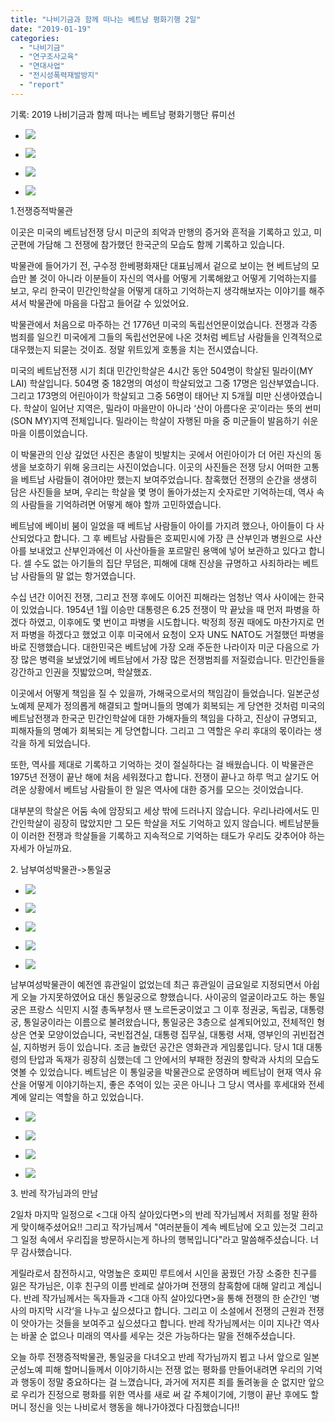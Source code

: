 ```yaml
---
title: "나비기금과 함께 떠나는 베트남 평화기행 2일"
date: "2019-01-19"
categories: 
  - "나비기금"
  - "연구조사교육"
  - "연대사업"
  - "전시성폭력재발방지"
  - "report"
---
```


기록: 2019 나비기금과 함께 떠나는 베트남 평화기행단 류미선

- ![](http://womenandwar.net/kr/wp-content/uploads/2019/01/DSC02498-1-1024x683.jpg)
    
- ![](http://womenandwar.net/kr/wp-content/uploads/2019/01/DSC02502-1-1024x683.jpg)
    
- ![](http://womenandwar.net/kr/wp-content/uploads/2019/01/20190118_101451-1024x768.jpg)
    
- ![](http://womenandwar.net/kr/wp-content/uploads/2019/01/20190118_101507-1024x768.jpg)
    

1.전쟁증적박물관

이곳은 미국의 베트남전쟁 당시 미군의 죄악과 만행의 증거와 흔적을 기록하고 있고, 미군편에 가담해 그 전쟁에 참가했던 한국군의 모습도 함께 기록하고 있습니다.

박물관에 들어가기 전, 구수정 한베평화재단 대표님께서 겉으로 보이는 현 베트남의 모습만 볼 것이 아니라 이분들이 자신의 역사를 어떻게 기록해왔고 어떻게 기억하는지를 보고, 우리 한국이 민간인학살을 어떻게 대하고 기억하는지 생각해보자는 이야기를 해주셔서 박물관에 마음을 다잡고 들어갈 수 있었어요.

박물관에서 처음으로 마주하는 건 1776년 미국의 독립선언문이었습니다. 전쟁과 각종 범죄를 일으킨 미국에게 그들의 독립선언문에 나온 것처럼 베트남 사람들을 인격적으로 대우했는지 되묻는 것이죠. 정말 위트있게 호통을 치는 전시였습니다.

미국의 베트남전쟁 시기 최대 민간인학살은 4시간 동안 504명이 학살된 밀라이(MY LAI) 학살입니다. 504명 중 182명의 여성이 학살되었고 그중 17명은 임산부였습니다. 그리고 173명의 어린아이가 학살되고 그중 56명이 태어난 지 5개월 미만 신생아였습니다. 학살이 일어난 지역은, 밀라이 마을만이 아니라 ‘산이 아름다운 곳’이라는 뜻의 썬미(SON MY)지역 전체입니다. 밀라이는 학살이 자행된 마을 중 미군들이 발음하기 쉬운 마을 이름이었습니다.

이 박물관의 인상 깊었던 사진은 총알이 빗발치는 곳에서 어린아이가 더 어린 자신의 동생을 보호하기 위해 웅크리는 사진이었습니다. 이곳의 사진들은 전쟁 당시 어떠한 고통을 베트남 사람들이 겪어야만 했는지 보여주었습니다. 참혹했던 전쟁의 순간을 생생히 담은 사진들을 보며, 우리는 학살을 몇 명이 돌아가셨는지 숫자로만 기억하는데, 역사 속의 사람들을 기억하려면 어떻게 해야 할까 고민하였습니다.

베트남에 베이비 붐이 일었을 때 베트남 사람들이 아이를 가지려 했으나, 아이들이 다 사산되었다고 합니다. 그 후 베트남 사람들은 호찌민시에 가장 큰 산부인과 병원으로 사산아를 보내었고 산부인과에선 이 사산아들을 포르말린 용액에 넣어 보관하고 있다고 합니다. 셀 수도 없는 아기들의 집단 무덤은, 피해에 대해 진상을 규명하고 사죄하라는 베트남 사람들의 말 없는 항거였습니다.

수십 년간 이어진 전쟁, 그리고 전쟁 후에도 이어진 피해라는 엄청난 역사 사이에는 한국이 있었습니다. 1954년 1월 이승만 대통령은 6.25 전쟁이 막 끝났을 때 먼저 파병을 하겠다 하였고, 이후에도 몇 번이고 파병을 시도합니다. 박정희 정권 때에도 마찬가지로 먼저 파병을 하겠다고 했었고 이후 미국에서 요청이 오자 UN도 NATO도 거절했던 파병을 바로 진행했습니다. 대한민국은 베트남에 가장 오래 주둔한 나라이자 미군 다음으로 가장 많은 병력을 보냈었기에 베트남에서 가장 많은 전쟁범죄를 저질렀습니다. 민간인들을 강간하고 인권을 짓밟았으며, 학살했죠.

이곳에서 어떻게 책임을 질 수 있을까, 가해국으로서의 책임감이 들었습니다. 일본군성노예제 문제가 정의롭게 해결되고 할머니들의 명예가 회복되는 게 당연한 것처럼 미국의 베트남전쟁과 한국군 민간인학살에 대한 가해자들의 책임을 다하고, 진상이 규명되고, 피해자들의 명예가 회복되는 게 당연합니다. 그리고 그 역할은 우리 후대의 몫이라는 생각을 하게 되었습니다.

또한, 역사를 제대로 기록하고 기억하는 것이 절실하다는 걸 배웠습니다. 이 박물관은 1975년 전쟁이 끝난 해에 처음 세워졌다고 합니다. 전쟁이 끝나고 하루 먹고 살기도 어려운 상황에서 베트남 사람들이 한 일은 역사에 대한 증거를 모으는 것이었습니다.

대부분의 학살은 어둠 속에 암장되고 세상 밖에 드러나지 않습니다. 우리나라에서도 민간인학살이 굉장히 많았지만 그 모든 학살을 저도 기억하고 있지 않습니다. 베트남분들이 이러한 전쟁과 학살들을 기록하고 지속적으로 기억하는 태도가 우리도 갖추어야 하는 자세가 아닐까요.

2\. 남부여성박물관->통일궁

- ![](http://womenandwar.net/kr/wp-content/uploads/2019/01/DSC02547-1024x683.jpg)
    
- ![](http://womenandwar.net/kr/wp-content/uploads/2019/01/20190118_141025_HDR-1-1024x768.jpg)
    
- ![](http://womenandwar.net/kr/wp-content/uploads/2019/01/20190118_142843_HDR-1-1024x768.jpg)
    
- ![](http://womenandwar.net/kr/wp-content/uploads/2019/01/20190118_140828-1-1024x768.jpg)
    
- ![](http://womenandwar.net/kr/wp-content/uploads/2019/01/20190118_152421-2-1024x768.jpg)
    

남부여성박물관이 예전엔 휴관일이 없었는데 최근 휴관일이 금요일로 지정되면서 아쉽게 오늘 가지못하였어요 대신 통일궁으로 향했습니다. 사이공의 얼굴이라고도 하는 통일궁은 프랑스 식민지 시절 총독부청사 땐 노르돈궁이었고 그 이후 정권궁, 독립궁, 대통령궁, 통일궁이라는 이름으로 불려왔습니다, 통일궁은 3층으로 설계되어있고, 전체적인 형상은 연꽃 모양이었습니다, 국빈접견실, 대통령 집무실, 대통령 서재, 영부인의 귀빈접견실, 지하벙커 등이 있습니다. 조금 놀랐던 공간은 영화관과 게임룸입니다. 당시 1대 대통령의 탄압과 독재가 굉장히 심했는데 그 안에서의 부패한 정권의 향락과 사치의 모습도 엿볼 수 있었습니다. 베트남은 이 통일궁을 박물관으로 운영하며 베트남이 현재 역사 유산을 어떻게 이야기하는지, 좋은 추억이 있는 곳은 아니나 그 당시 역사를 후세대와 전세계에 알리는 역할을 하고 있었습니다.

- ![](http://womenandwar.net/kr/wp-content/uploads/2019/01/20190118_192957-1024x768.jpg)
    
- ![](http://womenandwar.net/kr/wp-content/uploads/2019/01/DSC02569-1024x683.jpg)
    
- ![](http://womenandwar.net/kr/wp-content/uploads/2019/01/20190118_204809-1024x768.jpg)
    
- ![](http://womenandwar.net/kr/wp-content/uploads/2019/01/DSC02580-1024x683.jpg)
    

3\. 반레 작가님과의 만남

2일차 마지막 일정으로 <그대 아직 살아있다면>의 반레 작가님께서 저희를 정말 환하게 맞이해주셨어요!! 그리고 작가님께서 "여러분들이 계속 베트남에 오고 있는것 그리고 그 일정 속에서 우리집을 방문하시는게 하나의 행복입니다"라고 말씀해주셨습니다. 너무 감사했습니다.

게릴라로서 참전하시고, 악명높은 호찌민 루트에서 시인을 꿈꿨던 가장 소중한 친구를 잃은 작가님은, 이후 친구의 이름 반레로 살아가며 전쟁의 참혹함에 대해 알리고 계십니다. 반레 작가님께서는 독자들과 <그대 아직 살아있다면>을 통해 전쟁의 한 순간인 ‘병사의 마지막 시각‘을 나누고 싶으셨다고 합니다. 그리고 이 소설에서 전쟁의 근원과 전쟁이 앗아가는 것들을 보여주고 싶으셨다고 합니다. 반레 작가님께서는 이미 지나간 역사는 바꿀 순 없으나 미래의 역사를 세우는 것은 가능하다는 말을 전해주셨습니다.

오늘 하루 전쟁증적박물관, 통일궁을 다녀오고 반레 작가님까지 뵙고 나서 앞으로 일본군성노예 피해 할머니들께서 이야기하시는 전쟁 없는 평화를 만들어내려면 우리의 기억과 행동이 정말 중요하다는 걸 느꼈습니다, 과거에 저지른 죄를 돌려놓을 순 없지만 앞으로 우리가 진정으로 평화를 위한 역사를 새로 써 갈 주체이기에, 기행이 끝난 후에도 할머니 정신을 잇는 나비로서 행동을 해나가야겠다 다짐했습니다!!
